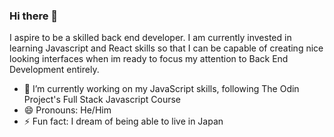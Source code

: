 ### Hi there 👋

I aspire to be a skilled back end developer. I am currently invested in learning Javascript and React skills so 
that I can be capable of creating nice looking interfaces when im ready to focus my attention to Back End Development entirely.

- 🔭 I’m currently working on my JavaScript skills, following The Odin Project's Full Stack Javascript Course
- 😄 Pronouns: He/Him
- ⚡ Fun fact: I dream of being able to live in Japan

